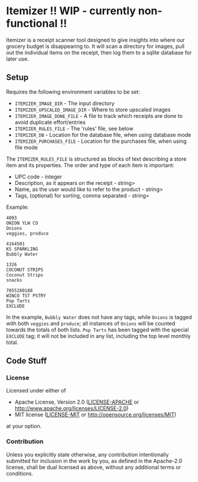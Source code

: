 # Itemizer !! WIP - currently non-functional !!

Itemizer is a receipt scanner tool designed to give insights into where our
grocery budget is disappearing to. It will scan a directory for images, pull out
the individual items on the receipt, then log them to a sqlite database for
later use.

## Setup

Requires the following environment variables to be set:
- `ITEMIZER_IMAGE_DIR` - The input directory
- `ITEMIZER_UPSCALED_IMAGE_DIR` - Where to store upscaled images
- `ITEMIZER_IMAGE_DONE_FILE` - A file to track which receipts are done to avoid duplicate effort/entries
- `ITEMIZER_RULES_FILE` - The 'rules' file, see below
- `ITEMIZER_DB` - Location for the database file, when using database mode
- `ITEMIZER_PURCHASES_FILE` - Location for the purchases file, when using file mode

The `ITEMIZER_RULES_FILE` is structured as blocks of text describing a store item and its properties.
The order and type of each item is important:

- UPC code - integer
- Description, as it appears on the receipt - string>
- Name, as the user would like to refer to the product - string>
- Tags, (optional) for sorting, comma separated - string>

Example:
```
4093
ONION YLW CO
Onions
veggies, produce

4164501
KS SPARKLING
Bubbly Water

1326
COCONUT STRIPS
Coconut Strips
snacks

7055280188
WINCO TST PSTRY
Pop Tarts
EXCLUDE
```

In the example, `Bubbly Water` does not have any tags, while `Onions` is tagged
with both `veggies` and `produce`; all instances of `Onions` will be counted
towards the totals of both lists. `Pop Tarts` has been tagged with the special
`EXCLUDE` tag; it will not be included in any list, including the top level
monthly total.

## Code Stuff

### License

Licensed under either of

- Apache License, Version 2.0 ([LICENSE-APACHE](LICENSE-APACHE) or <http://www.apache.org/licenses/LICENSE-2.0>)
- MIT license ([LICENSE-MIT](LICENSE-MIT) or <http://opensource.org/licenses/MIT>)

at your option.

### Contribution

Unless you explicitly state otherwise, any contribution intentionally submitted
for inclusion in the work by you, as defined in the Apache-2.0 license, shall be dual licensed as above, without any
additional terms or conditions.
